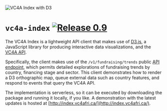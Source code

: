![VC4A Index with D3](https://i.imgur.com/vJYn6ev.gif)

# `vc4a-index` [![Release 0.9](https://img.shields.io/badge/Release-0.9-green.svg)](https://github.com/billz/vc4a-index/releases)
The VC4A Index is a lightweight API client that makes use of [D3.js](https://d3js.org/), a JavaScript library for producing interactive data visualizations, and the [VC4A API](https://developers.vc4a.com/).

Specifically, the client makes use of the `/v1/fundraising/trends` public [API endpoint](https://developers.vc4a.com/fundraising.php#v1_fundraising_trends), which permits detailed explorations of fundraising trends by country, financing stage and sector. This client demonstrates how to render a D3 orthographic map, queue external data such as country features, and respond to events that query the VC4A API. 

The implementation is serverless, so it can be executed by downloading the package and running it locally, if you like. A demonstration with the latest updates is hosted at [http://index.vc4afri.ca/](http://index.vc4afri.ca/).
